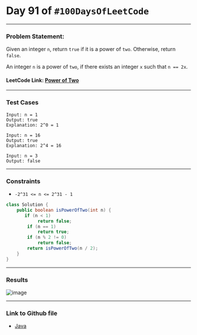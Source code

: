 # Day 91 of `#100DaysOfLeetCode`

___
### Problem Statement:  
Given an integer `n`, return `true` if it is a power of `two`. Otherwise, return `false`.

An integer `n` is a power of `two`, if there exists an integer `x` such that `n == 2x`.

 

#### LeetCode Link: [Power of Two](https://leetcode.com/problems/power-of-two/description/)
___


### Test Cases
```
Input: n = 1
Output: true
Explanation: 2^0 = 1
```
```
Input: n = 16
Output: true
Explanation: 2^4 = 16
```
```
Input: n = 3
Output: false
```
___

### Constraints 
* `-2^31 <= n <= 2^31 - 1`

```java
class Solution {
    public boolean isPowerOfTwo(int n) {
       if (n < 1)
            return false;
        if (n == 1)
            return true;
        if (n % 2 != 0)
            return false;
        return isPowerOfTwo(n / 2);
    }
}
```
___
### Results
![image](https://github.com/studentdevelops/100DaysOfLeetCode/assets/31382363/01546afb-f0a3-4a4d-8abb-fcd130d524a9)


___

### Link to Github file
* [Java](https://github.com/studentdevelops/100DaysOfLeetCode/blob/eed9079bb7f43e18f9dfea15fb6b70e7c87479d3/Day93_Power_of_Two/code.java)
